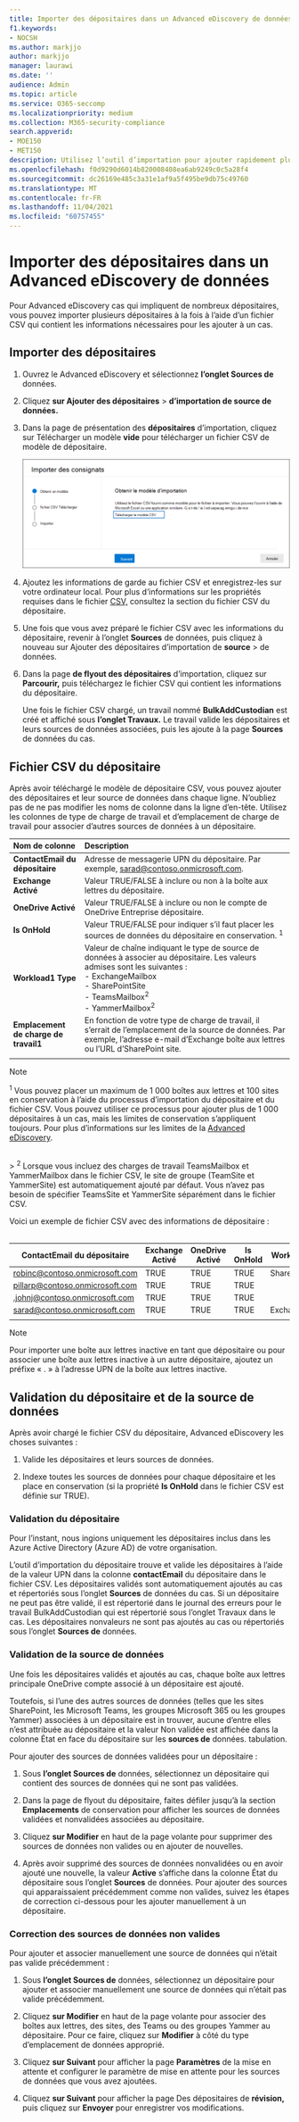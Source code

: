 ```yaml
---
title: Importer des dépositaires dans un Advanced eDiscovery de données
f1.keywords:
- NOCSH
ms.author: markjjo
author: markjjo
manager: laurawi
ms.date: ''
audience: Admin
ms.topic: article
ms.service: O365-seccomp
ms.localizationpriority: medium
ms.collection: M365-security-compliance
search.appverid:
- MOE150
- MET150
description: Utilisez l’outil d’importation pour ajouter rapidement plusieurs dépositaires et leurs sources de données associées à un cas Advanced eDiscovery.
ms.openlocfilehash: f0d9290d6014b820008408ea6ab9249c0c5a28f4
ms.sourcegitcommit: dc26169e485c3a31e1af9a5f495be9db75c49760
ms.translationtype: MT
ms.contentlocale: fr-FR
ms.lasthandoff: 11/04/2021
ms.locfileid: "60757455"
---
```

# <a name="import-custodians-to-an-advanced-ediscovery-case"></a>Importer des dépositaires dans un Advanced eDiscovery de données

Pour Advanced eDiscovery cas qui impliquent de nombreux dépositaires, vous pouvez importer plusieurs dépositaires à la fois à l’aide d’un fichier CSV qui contient les informations nécessaires pour les ajouter à un cas.

## <a name="import-custodians"></a>Importer des dépositaires

1. Ouvrez le Advanced eDiscovery et sélectionnez **l’onglet Sources de** données.

2. Cliquez **sur Ajouter des dépositaires**  >  **d’importation de source de données.**

3. Dans la page de présentation des **dépositaires** d’importation, cliquez sur Télécharger un modèle **vide** pour télécharger un fichier CSV de modèle de dépositaire.

   ![Téléchargez un modèle CSV à partir de la page de présentation des dépositaires d’importation.](../media/ImportCustodians1.png)

4. Ajoutez les informations de garde au fichier CSV et enregistrez-les sur votre ordinateur local. Pour plus d’informations sur les propriétés requises dans le fichier [CSV,](#custodian-csv-file) consultez la section du fichier CSV du dépositaire.

5. Une fois que vous avez préparé le fichier CSV avec les informations du dépositaire, revenir à l’onglet **Sources** de données, puis cliquez à nouveau sur Ajouter des dépositaires d’importation de **source**  >   de données.

6. Dans la page **de flyout des dépositaires** d’importation, cliquez sur **Parcourir,** puis téléchargez le fichier CSV qui contient les informations du dépositaire.

   Une fois le fichier CSV chargé, un travail nommé **BulkAddCustodian** est créé et affiché sous **l’onglet Travaux.** Le travail valide les dépositaires et leurs sources de données associées, puis les ajoute à la page **Sources** de données du cas.

## <a name="custodian-csv-file"></a>Fichier CSV du dépositaire

Après avoir téléchargé le modèle de dépositaire CSV, vous pouvez ajouter des dépositaires et leur source de données dans chaque ligne. N’oubliez pas de ne pas modifier les noms de colonne dans la ligne d’en-tête. Utilisez les colonnes de type de charge de travail et d’emplacement de charge de travail pour associer d’autres sources de données à un dépositaire.

| Nom de colonne|Description|
|:------- |:------------------------------------------------------------|
|**ContactEmail du dépositaire**     |Adresse de messagerie UPN du dépositaire. Par exemple, sarad@contoso.onmicrosoft.com.           |
|**Exchange Activé** | Valeur TRUE/FALSE à inclure ou non à la boîte aux lettres du dépositaire.      |
|**OneDrive Activé** | Valeur TRUE/FALSE à inclure ou non le compte de OneDrive Entreprise dépositaire. |
|**Is OnHold**        | Valeur TRUE/FALSE pour indiquer s’il faut placer les sources de données du dépositaire en conservation. <sup>1</sup>     |
|**Workload1 Type**         |Valeur de chaîne indiquant le type de source de données à associer au dépositaire. Les valeurs admises sont les suivantes : <br/>- ExchangeMailbox<br/> - SharePointSite<br/>- TeamsMailbox<sup>2</sup><br/>- YammerMailbox<sup>2</sup>| 
|**Emplacement de charge de travail1**     | En fonction de votre type de charge de travail, il s’errait de l’emplacement de la source de données. Par exemple, l’adresse e-mail d’Exchange boîte aux lettres ou l’URL d’SharePoint site. |
|||

> [!NOTE]
> <sup>1</sup> Vous pouvez placer un maximum de 1 000 boîtes aux lettres et 100 sites en conservation à l’aide du processus d’importation du dépositaire et du fichier CSV. Vous pouvez utiliser ce processus pour ajouter plus de 1 000 dépositaires à un cas, mais les limites de conservation s’appliquent toujours. Pour plus d’informations sur les limites de la [Advanced eDiscovery](limits-ediscovery20.md#hold-limits).
<br>
> <sup>2</sup> Lorsque vous incluez des charges de travail TeamsMailbox et YammerMailbox dans le fichier CSV, le site de groupe (TeamSite et YammerSite) est automatiquement ajouté par défaut. Vous n’avez pas besoin de spécifier TeamsSite et YammerSite séparément dans le fichier CSV.

Voici un exemple de fichier CSV avec des informations de dépositaire :<br/><br/>

|ContactEmail du dépositaire      | Exchange Activé | OneDrive Activé | Is OnHold | Workload1 Type | Emplacement de charge de travail1             |
| ----------------- | ---------------- | ---------------- | --------- | -------------- | ------------------------------ |
|robinc@contoso.onmicrosoft.com | TRUE             | TRUE             | TRUE      | SharePointSite | https://contoso.sharepoint.com |
|pillarp@contoso.onmicrosoft.com | TRUE             | TRUE             | TRUE      | |  |
|.johnj@contoso.onmicrosoft.com|TRUE|TRUE|TRUE||
|sarad@contoso.onmicrosoft.com|TRUE|TRUE|TRUE|ExchangeMailbox|.saradavis@contoso.onmicrosoft.com
||||||

> [!NOTE]
> Pour importer une boîte aux lettres inactive en tant que dépositaire ou pour associer une boîte aux lettres inactive à un autre dépositaire, ajoutez un préfixe « . » à l’adresse UPN de la boîte aux lettres inactive.

## <a name="custodian-and-data-source-validation"></a>Validation du dépositaire et de la source de données

Après avoir chargé le fichier CSV du dépositaire, Advanced eDiscovery les choses suivantes :

1. Valide les dépositaires et leurs sources de données.

2. Indexe toutes les sources de données pour chaque dépositaire et les place en conservation (si la propriété **Is OnHold** dans le fichier CSV est définie sur TRUE).

### <a name="custodian-validation"></a>Validation du dépositaire

Pour l’instant, nous ingions uniquement les dépositaires inclus dans les Azure Active Directory (Azure AD) de votre organisation.

L’outil d’importation du dépositaire trouve et valide les dépositaires à l’aide de la valeur UPN dans la colonne **contactEmail** du dépositaire dans le fichier CSV. Les dépositaires validés sont automatiquement ajoutés au cas et répertoriés sous l’onglet **Sources** de données du cas. Si un dépositaire ne peut pas être validé, il est répertorié dans le journal des erreurs  pour le travail BulkAddCustodian qui est répertorié sous l’onglet Travaux dans le cas. Les dépositaires nonvaleurs ne sont pas ajoutés au cas ou répertoriés sous l’onglet **Sources de** données.

### <a name="data-source-validation"></a>Validation de la source de données

Une fois les dépositaires validés et ajoutés au cas, chaque boîte aux lettres principale OneDrive compte associé à un dépositaire est ajouté.

Toutefois, si l’une des autres sources de données (telles que les sites SharePoint, les Microsoft Teams, les groupes Microsoft 365 ou les groupes Yammer) associées à  un dépositaire est in  trouver, aucune d’entre elles n’est attribuée au dépositaire et la valeur Non validée est affichée dans la colonne État en face du dépositaire sur les **sources de** données. tabulation.

Pour ajouter des sources de données validées pour un dépositaire :

1. Sous **l’onglet Sources de** données, sélectionnez un dépositaire qui contient des sources de données qui ne sont pas validées.

2. Dans la page de flyout du dépositaire, faites défiler jusqu’à la section **Emplacements** de conservation pour afficher les sources de données validées et nonvalidées associées au dépositaire.

3. Cliquez **sur Modifier** en haut de la page volante pour supprimer des sources de données non valides ou en ajouter de nouvelles.

4. Après avoir supprimé des sources de données nonvalidées ou en  avoir ajouté une nouvelle, la valeur **Active** s’affiche dans la colonne État du dépositaire sous l’onglet **Sources** de données. Pour ajouter des sources qui apparaissaient précédemment comme non valides, suivez les étapes de correction ci-dessous pour les ajouter manuellement à un dépositaire.

### <a name="remediating-invalid-data-sources"></a>Correction des sources de données non valides

Pour ajouter et associer manuellement une source de données qui n’était pas valide précédemment :

1. Sous **l’onglet Sources de** données, sélectionnez un dépositaire pour ajouter et associer manuellement une source de données qui n’était pas valide précédemment.

2. Cliquez **sur Modifier** en haut de la page volante pour associer des boîtes aux lettres, des sites, des Teams ou des groupes Yammer au dépositaire. Pour ce faire, cliquez sur **Modifier** à côté du type d’emplacement de données approprié.

3. Cliquez **sur Suivant** pour afficher la page **Paramètres** de la mise en attente et configurer le paramètre de mise en attente pour les sources de données que vous avez ajoutées.

4. Cliquez **sur Suivant** pour afficher la page Des dépositaires de **révision,** puis cliquez sur **Envoyer** pour enregistrer vos modifications.
